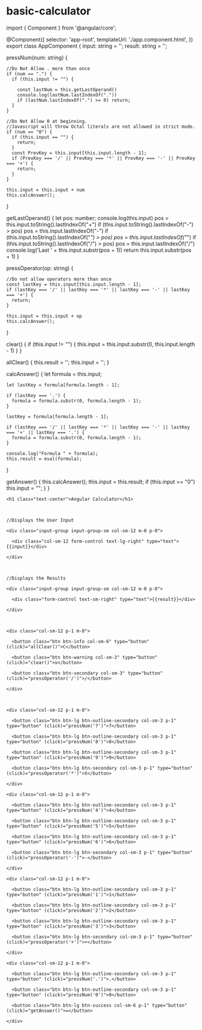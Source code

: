 # basic-calculator
import { Component } from '@angular/core';

@Component({
  selector: 'app-root',
  templateUrl: './app.component.html',
})
export class AppComponent {
  input: string = '';
  result: string = '';


  pressNum(num: string) {

    //Do Not Allow . more than once
    if (num == ".") {
      if (this.input != "") {

        const lastNum = this.getLastOperand()
        console.log(lastNum.lastIndexOf("."))
        if (lastNum.lastIndexOf(".") >= 0) return;
      }
    }

    //Do Not Allow 0 at beginning. 
    //Javascript will throw Octal literals are not allowed in strict mode.
    if (num == "0") {
      if (this.input == "") {
        return;
      }
      const PrevKey = this.input[this.input.length - 1];
      if (PrevKey === '/' || PrevKey === '*' || PrevKey === '-' || PrevKey === '+') {
        return;
      }
    }

    this.input = this.input + num
    this.calcAnswer();
  }


  getLastOperand() {
    let pos: number;
    console.log(this.input)
    pos = this.input.toString().lastIndexOf("+")
    if (this.input.toString().lastIndexOf("-") > pos) pos = this.input.lastIndexOf("-")
    if (this.input.toString().lastIndexOf("*") > pos) pos = this.input.lastIndexOf("*")
    if (this.input.toString().lastIndexOf("/") > pos) pos = this.input.lastIndexOf("/")
    console.log('Last ' + this.input.substr(pos + 1))
    return this.input.substr(pos + 1)
  }


  pressOperator(op: string) {

    //Do not allow operators more than once
    const lastKey = this.input[this.input.length - 1];
    if (lastKey === '/' || lastKey === '*' || lastKey === '-' || lastKey === '+') {
      return;
    }

    this.input = this.input + op
    this.calcAnswer();
  }


  clear() {
    if (this.input != "") {
      this.input = this.input.substr(0, this.input.length - 1)
    }
  }

  allClear() {
    this.result = '';
    this.input = '';
  }

  calcAnswer() {
    let formula = this.input;

    let lastKey = formula[formula.length - 1];

    if (lastKey === '.') {
      formula = formula.substr(0, formula.length - 1);
    }

    lastKey = formula[formula.length - 1];

    if (lastKey === '/' || lastKey === '*' || lastKey === '-' || lastKey === '+' || lastKey === '.') {
      formula = formula.substr(0, formula.length - 1);
    }

    console.log("Formula " + formula);
    this.result = eval(formula);
  }

  getAnswer() {
    this.calcAnswer();
    this.input = this.result;
    if (this.input == "0") this.input = "";
  }
}
<div class="container-fluid">

 

  <div class="jumbotron col-sm-4 p-2 m-0 bg-inverse">

 

    <h1 class="text-center">Angular Calculator</h1>

 

    //Displays the User Input

    <div class="input-group input-group-sm col-sm-12 m-0 p-0">

      <div class="col-sm-12 form-control text-lg-right" type="text">{{input}}</div>

    </div>

 

    //Displays the Results

    <div class="input-group input-group-sm col-sm-12 m-0 p-0">

      <div class="form-control text-sm-right" type="text">{{result}}</div>

    </div>

 

    <div class="col-sm-12 p-1 m-0">

      <button class="btn btn-info col-sm-6" type="button" (click)="allClear()">C</button>

      <button class="btn btn-warning col-sm-3" type="button" (click)="clear()">x</button>

      <button class="btn btn-secondary col-sm-3" type="button" (click)="pressOperator('/')">/</button>

    </div>

 

    <div class="col-sm-12 p-1 m-0">

      <button class="btn btn-lg btn-outline-secondary col-sm-3 p-1" type="button" (click)="pressNum('7')">7</button>

      <button class="btn btn-lg btn-outline-secondary col-sm-3 p-1" type="button" (click)="pressNum('8')">8</button>

      <button class="btn btn-lg btn-outline-secondary col-sm-3 p-1" type="button" (click)="pressNum('9')">9</button>

      <button class="btn btn-lg btn-secondary col-sm-3 p-1" type="button" (click)="pressOperator('*')">X</button>

    </div>

    <div class="col-sm-12 p-1 m-0">

      <button class="btn btn-lg btn-outline-secondary col-sm-3 p-1" type="button" (click)="pressNum('4')">4</button>

      <button class="btn btn-lg btn-outline-secondary col-sm-3 p-1" type="button" (click)="pressNum('5')">5</button>

      <button class="btn btn-lg btn-outline-secondary col-sm-3 p-1" type="button" (click)="pressNum('6')">6</button>

      <button class="btn btn-lg btn-secondary col-sm-3 p-1" type="button" (click)="pressOperator('-')">-</button>

    </div>

    <div class="col-sm-12 p-1 m-0">

      <button class="btn btn-lg btn-outline-secondary col-sm-3 p-1" type="button" (click)="pressNum('1')">1</button>

      <button class="btn btn-lg btn-outline-secondary col-sm-3 p-1" type="button" (click)="pressNum('2')">2</button>

      <button class="btn btn-lg btn-outline-secondary col-sm-3 p-1" type="button" (click)="pressNum('3')">3</button>

      <button class="btn btn-lg btn-secondary col-sm-3 p-1" type="button" (click)="pressOperator('+')">+</button>

    </div>

    <div class="col-sm-12 p-1 m-0">

      <button class="btn btn-lg btn-outline-secondary col-sm-3 p-1" type="button" (click)="pressNum('.')">.</button>

      <button class="btn btn-lg btn-outline-secondary col-sm-3 p-1" type="button" (click)="pressNum('0')">0</button>

      <button class="btn btn-lg btn-success col-sm-6 p-1" type="button" (click)="getAnswer()">=</button>

    </div>

 

  </div>

